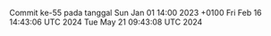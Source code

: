 Commit ke-55 pada tanggal Sun Jan 01 14:00 2023 +0100
Fri Feb 16 14:43:06 UTC 2024
Tue May 21 09:43:08 UTC 2024
